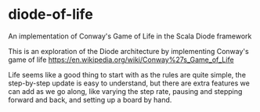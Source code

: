# diode-of-life
An implementation of Conway's Game of Life in the Scala Diode framework

This is an exploration of the Diode architecture by implementing Conway's game of life https://en.wikipedia.org/wiki/Conway%27s_Game_of_Life

Life seems like a good thing to start with as the rules are quite simple, the step-by-step update is easy to understand, but there are extra
features we can add as we go along, like varying the step rate, pausing and stepping forward and back, and setting up a board
by hand.
